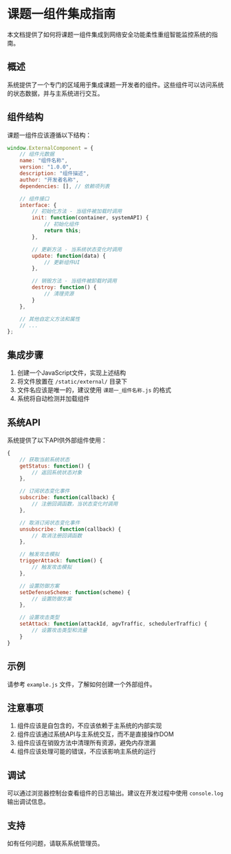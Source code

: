 # 课题一组件集成指南

本文档提供了如何将课题一组件集成到网络安全功能柔性重组智能监控系统的指南。

## 概述

系统提供了一个专门的区域用于集成课题一开发者的组件。这些组件可以访问系统的状态数据，并与主系统进行交互。

## 组件结构

课题一组件应该遵循以下结构：

```javascript
window.ExternalComponent = {
    // 组件元数据
    name: "组件名称",
    version: "1.0.0",
    description: "组件描述",
    author: "开发者名称",
    dependencies: [], // 依赖项列表

    // 组件接口
    interface: {
        // 初始化方法 - 当组件被加载时调用
        init: function(container, systemAPI) {
            // 初始化组件
            return this;
        },

        // 更新方法 - 当系统状态变化时调用
        update: function(data) {
            // 更新组件UI
        },

        // 销毁方法 - 当组件被卸载时调用
        destroy: function() {
            // 清理资源
        }
    },

    // 其他自定义方法和属性
    // ...
};
```

## 集成步骤

1. 创建一个JavaScript文件，实现上述结构
2. 将文件放置在 `/static/external/` 目录下
3. 文件名应该是唯一的，建议使用 `课题一_组件名称.js` 的格式
4. 系统将自动检测并加载组件

## 系统API

系统提供了以下API供外部组件使用：

```javascript
{
    // 获取当前系统状态
    getStatus: function() {
        // 返回系统状态对象
    },

    // 订阅状态变化事件
    subscribe: function(callback) {
        // 注册回调函数，当状态变化时调用
    },

    // 取消订阅状态变化事件
    unsubscribe: function(callback) {
        // 取消注册回调函数
    },

    // 触发攻击模拟
    triggerAttack: function() {
        // 触发攻击模拟
    },

    // 设置防御方案
    setDefenseScheme: function(scheme) {
        // 设置防御方案
    },

    // 设置攻击类型
    setAttack: function(attackId, agvTraffic, schedulerTraffic) {
        // 设置攻击类型和流量
    }
}
```

## 示例

请参考 `example.js` 文件，了解如何创建一个外部组件。

## 注意事项

1. 组件应该是自包含的，不应该依赖于主系统的内部实现
2. 组件应该通过系统API与主系统交互，而不是直接操作DOM
3. 组件应该在销毁方法中清理所有资源，避免内存泄漏
4. 组件应该处理可能的错误，不应该影响主系统的运行

## 调试

可以通过浏览器控制台查看组件的日志输出。建议在开发过程中使用 `console.log` 输出调试信息。

## 支持

如有任何问题，请联系系统管理员。
